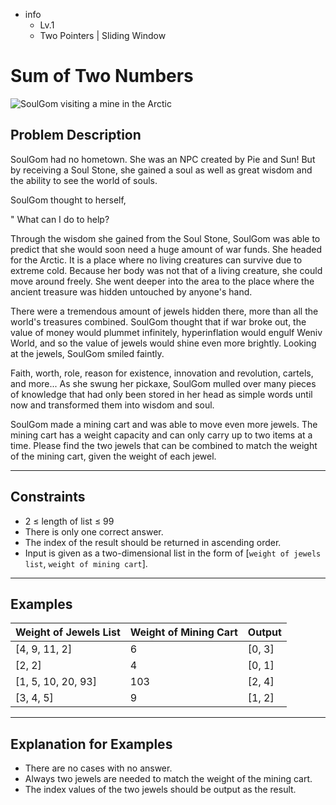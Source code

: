 - info
    - Lv.1
    - Two Pointers | Sliding Window

# Sum of Two Numbers
![SoulGom visiting a mine in the Arctic](./7_1.webp)

## Problem Description
SoulGom had no hometown. She was an NPC created by Pie and Sun! But by receiving a Soul Stone, she gained a soul as well as great wisdom and the ability to see the world of souls.

SoulGom thought to herself, 

" What can I do to help?

Through the wisdom she gained from the Soul Stone, SoulGom was able to predict that she would soon need a huge amount of war funds. She headed for the Arctic. It is a place where no living creatures can survive due to extreme cold. Because her body was not that of a living creature, she could move around freely. She went deeper into the area to the place where the ancient treasure was hidden untouched by anyone's hand.

There were a tremendous amount of jewels hidden there, more than all the world's treasures combined. SoulGom thought that if war broke out, the value of money would plummet infinitely, hyperinflation would engulf Weniv World, and so the value of jewels would shine even more brightly. Looking at the jewels, SoulGom smiled faintly.

Faith, worth, role, reason for existence, innovation and revolution, cartels, and more... As she swung her pickaxe, SoulGom mulled over many pieces of knowledge that had only been stored in her head as simple words until now and transformed them into wisdom and soul.

SoulGom made a mining cart and was able to move even more jewels. The mining cart has a weight capacity and can only carry up to two items at a time. Please find the two jewels that can be combined to match the weight of the mining cart, given the weight of each jewel.

---

## Constraints

- 2 ≤ length of list ≤ 99
- There is only one correct answer.
- The index of the result should be returned in ascending order.
- Input is given as a two-dimensional list in the form of [`weight of jewels list`, `weight of mining cart`].

---

## Examples

| Weight of Jewels List                        | Weight of Mining Cart  |  Output  |
| ---------------------------------------- | ------- |------- |
| [4, 9, 11, 2] | 6 | [0, 3] |
| [2, 2] | 4 | [0, 1] |
| [1, 5, 10, 20, 93] | 103 | [2, 4] |
| [3, 4, 5] | 9 | [1, 2] |

---

## Explanation for Examples

- There are no cases with no answer.
- Always two jewels are needed to match the weight of the mining cart.
- The index values of the two jewels should be output as the result.
